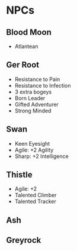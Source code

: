 # NPCs

## Blood Moon

* Atlantean

## Ger Root

* Resistance to Pain
* Resistance to Infection
* 3 extra bogeys
* Born Leader
* Gifted Adventurer
* Strong Minded

## Swan

* Keen Eyesight
* Agile: +2 Agility
* Sharp: +2 Intelligence

## Thistle

* Agile: +2 
* Talented Climber
* Talented Tracker

## Ash

## Greyrock

## 
